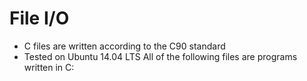 # File I/O
* C files are written according to the C90 standard
* Tested on Ubuntu 14.04 LTS
All of the following files are programs written in C:
